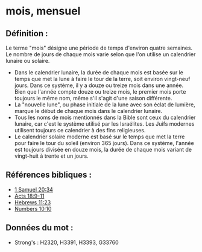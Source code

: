 # mois, mensuel

## Définition :

Le terme "mois" désigne une période de temps d'environ quatre semaines. Le nombre de jours de chaque mois varie selon que l'on utilise un calendrier lunaire ou solaire.

* Dans le calendrier lunaire, la durée de chaque mois est basée sur le temps que met la lune à faire le tour de la terre, soit environ vingt-neuf jours. Dans ce système, il y a douze ou treize mois dans une année. Bien que l'année compte douze ou treize mois, le premier mois porte toujours le même nom, même s'il s'agit d'une saison différente.
* La "nouvelle lune", ou phase initiale de la lune avec son éclat de lumière, marque le début de chaque mois dans le calendrier lunaire.
* Tous les noms de mois mentionnés dans la Bible sont ceux du calendrier lunaire, car c'est le système utilisé par les Israélites. Les Juifs modernes utilisent toujours ce calendrier à des fins religieuses.
* Le calendrier solaire moderne est basé sur le temps que met la terre pour faire le tour du soleil (environ 365 jours). Dans ce système, l'année est toujours divisée en douze mois, la durée de chaque mois variant de vingt-huit à trente et un jours.

## Références bibliques :

* [1 Samuel 20:34](rc://en/tn/help/1sa/20/34)
* [Acts 18:9-11](rc://en/tn/help/act/18/09)
* [Hebrews 11:23](rc://en/tn/help/heb/11/23)
* [Numbers 10:10](rc://en/tn/help/num/10/10)

## Données du mot :

* Strong's : H2320, H3391, H3393, G33760

